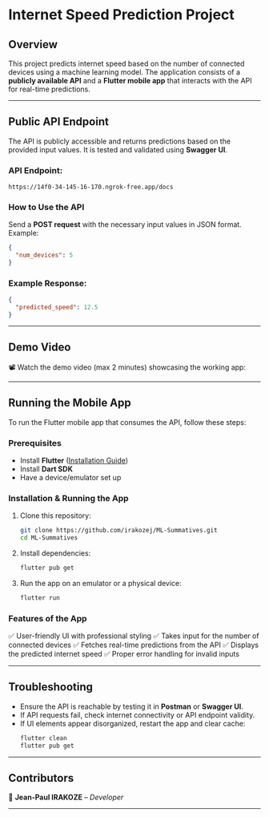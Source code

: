 # Internet Speed Prediction Project

## **Overview**
This project predicts internet speed based on the number of connected devices using a machine learning model. The application consists of a **publicly available API** and a **Flutter mobile app** that interacts with the API for real-time predictions.

---

## **Public API Endpoint**
The API is publicly accessible and returns predictions based on the provided input values. It is tested and validated using **Swagger UI**.

### **API Endpoint:**
```
https://14f0-34-145-16-170.ngrok-free.app/docs
```

### **How to Use the API**
Send a **POST request** with the necessary input values in JSON format. Example:
```json
{
  "num_devices": 5
}
```

### **Example Response:**
```json
{
  "predicted_speed": 12.5
}
```

---

## **Demo Video**
📽️ Watch the demo video (max 2 minutes) showcasing the working app:

---

## **Running the Mobile App**
To run the Flutter mobile app that consumes the API, follow these steps:

### **Prerequisites**
- Install **Flutter** ([Installation Guide](https://docs.flutter.dev/get-started/install))
- Install **Dart SDK**
- Have a device/emulator set up

### **Installation & Running the App**
1. Clone this repository:
   ```sh
   git clone https://github.com/irakozej/ML-Summatives.git
   cd ML-Summatives
   ```
2. Install dependencies:
   ```sh
   flutter pub get
   ```
3. Run the app on an emulator or a physical device:
   ```sh
   flutter run
   ```

### **Features of the App**
✅ User-friendly UI with professional styling
✅ Takes input for the number of connected devices
✅ Fetches real-time predictions from the API
✅ Displays the predicted internet speed
✅ Proper error handling for invalid inputs

---

## **Troubleshooting**
- Ensure the API is reachable by testing it in **Postman** or **Swagger UI**.
- If API requests fail, check internet connectivity or API endpoint validity.
- If UI elements appear disorganized, restart the app and clear cache:
  ```sh
  flutter clean
  flutter pub get
  ```

---

## **Contributors**
👤 **Jean-Paul IRAKOZE** – *Developer*

---


